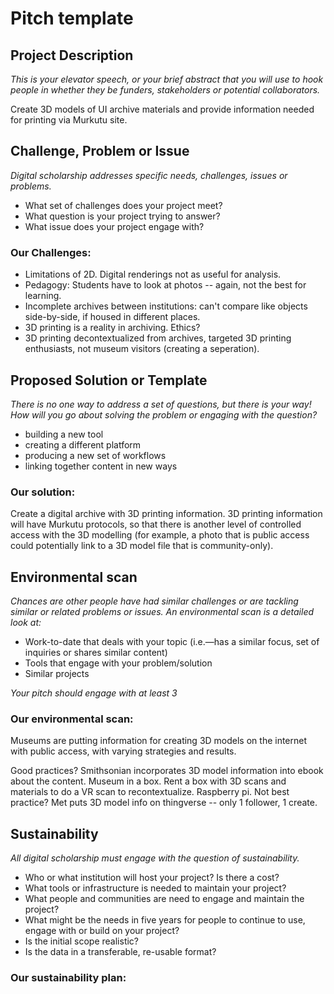 # Pitch template

## Project Description

*This is your elevator speech, or your brief abstract that you will use to hook people in whether they be funders, stakeholders or potential collaborators.*

Create 3D models of UI archive materials and provide information needed for printing via Murkutu site. 

## Challenge, Problem or Issue

*Digital scholarship addresses specific needs, challenges, issues or problems.*

- What set of challenges does your project meet?
- What question is your project trying to answer?
- What issue does your project engage with?

### Our Challenges: 
- Limitations of 2D. Digital renderings not as useful for analysis. 
- Pedagogy: Students have to look at photos -- again, not the best for learning. 
- Incomplete archives between institutions: can't compare like objects side-by-side, if housed in different places. 
- 3D printing is a reality in archiving. Ethics?
- 3D printing decontextualized from archives, targeted 3D printing enthusiasts, not museum visitors (creating a seperation). 

## Proposed Solution or Template

*There is no one way to address a set of questions, but there is your way! How will you go about solving the problem or engaging with the question?*

- building a new tool
- creating a different platform
- producing a new set of workflows
- linking together content in new ways

### Our solution: 
Create a digital archive with 3D printing information. 3D printing information will have Murkutu protocols, so that there is another level of controlled access with the 3D modelling (for example, a photo that is public access could potentially link to a 3D model file that is community-only). 

## Environmental scan

*Chances are other people have had similar challenges or are tackling similar or related problems or issues. An environmental scan is a detailed look at:*
- Work-to-date that deals with your topic (i.e.—has a similar focus, set of inquiries or shares similar content)
- Tools that engage with your problem/solution
- Similar projects

*Your pitch should engage with at least 3*

### Our environmental scan: 
Museums are putting information for creating 3D models on the internet with public access, with varying strategies and results. 

Good practices? Smithsonian incorporates 3D model information into ebook about the content. 
Museum in a box. Rent a box with 3D scans and materials to do a VR scan to recontextualize. Raspberry pi. 
Not best practice? Met puts 3D model info on thingverse -- only 1 follower, 1 create. 

## Sustainability

*All digital scholarship must engage with the question of sustainability.*

- Who or what institution will host your project? Is there a cost?
- What tools or infrastructure is needed to maintain your project?
- What people and communities are need to engage and maintain the project?
- What might be the needs in five years for people to continue to use, engage with or build on your project?
- Is the initial scope realistic?
- Is the data in a transferable, re-usable format?

### Our sustainability plan: 
